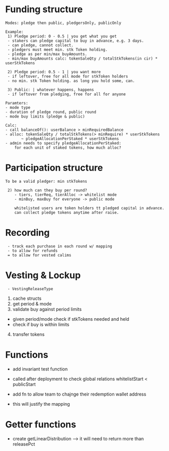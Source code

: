 # Funding structure
    Modes: pledge then public, pledgersOnly, publicOnly
    
    Example:
     1) Pledge period: 0 - 0.5 | you get what you get
     - stakers can pledge capital to buy in advance, e.g. 3 days.
     - can pledge, cannot collect.
     - pledgers must meet min. stk Token holding.
     - pledge as per min/max buyAmounts.
     - min/max buyAmounts calc: tokenSaleQty / totalStkTokens(in cir) * userStkTokens

     2) Pledge period: 0.5 - 1 | you want more
     - if leftover, free for all mode for stkToken holders
     - no min. stk Token holding. as long you hold some, can.

     3) Public: | whatever happens, happens
     - if leftover from pledging, free for all for anyone

    Paramters: 
    - mode type
    - duration of pledge round, public round
    - mode buy limits (pledge & public)

    Calc:
    - call balanceOf(): userBalance > minRequiredBalance
    - alloc: tokenSaleQty / totalStkTokens(> minRequire) * userStkTokens
           ~ pledgeAllocationPerStaked * userStkTokens
    - admin needs to specify pledgeAllocationPerStaked: 
        for each unit of staked tokens, how much alloc?
    
     
# Participation structure
    To be a valid pledger: min stkTokens

     2) how much can they buy per round? 
        - tiers, tierReq, tierAlloc -> whitelist mode
        - minBuy, maxBuy for everyone -> public mode

        whitelisted users are token holders tt pledged capital in advance.
        can collect pledge tokens anytime after raise.
        

 # Recording
     - track each purchase in each round w/ mapping
     - to allow for refunds
     = to allow for vested calims

# Vesting & Lockup
     - VestingReleaseType

  

1. cache structs
2. get period & mode
3. validate buy against period limits
- given period/mode check if stkTokens needed and held
- check if buy is within limits
4. transfer tokens 



# Functions

- add invariant test function
- called after deployment to check global relations
whitelistStart < publicStart

- add fn to allow team to chajnge their redemption wallet address
- this will justify the mapping


# Getter functions
- create getLinearDistribution
--> it will need to return more than releasePct